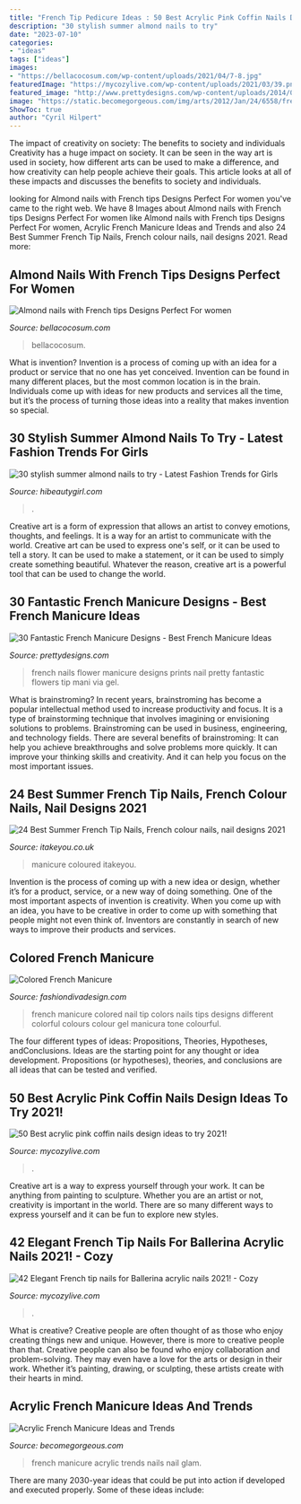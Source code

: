 ```yaml
---
title: "French Tip Pedicure Ideas : 50 Best Acrylic Pink Coffin Nails Design Ideas To Try 2021!"
description: "30 stylish summer almond nails to try"
date: "2023-07-10"
categories:
- "ideas"
tags: ["ideas"]
images:
- "https://bellacocosum.com/wp-content/uploads/2021/04/7-8.jpg"
featuredImage: "https://mycozylive.com/wp-content/uploads/2021/03/39.png"
featured_image: "http://www.prettydesigns.com/wp-content/uploads/2014/07/French-Nails-With-Flower-Prints.jpg"
image: "https://static.becomegorgeous.com/img/arts/2012/Jan/24/6558/french_manicure_glam.jpg"
ShowToc: true
author: "Cyril Hilpert"
---
```



The impact of creativity on society: The benefits to society and individuals
Creativity has a huge impact on society. It can be seen in the way art is used in society, how different arts can be used to make a difference, and how creativity can help people achieve their goals. This article looks at all of these impacts and discusses the benefits to society and individuals.

	

		
looking for Almond nails with French tips Designs Perfect For women you've came to the right web. We have 8 Images about Almond nails with French tips Designs Perfect For women like Almond nails with French tips Designs Perfect For women, Acrylic French Manicure Ideas and Trends and also 24 Best Summer French Tip Nails, French colour nails, nail designs 2021. Read more:
		
    
## Almond Nails With French Tips Designs Perfect For Women

<img loading=lazy src="https://bellacocosum.com/wp-content/uploads/2021/04/7-8.jpg" onerror="this.onerror=null;this.src='https://tse2.mm.bing.net/th?id=OIP.tJorD9lSBq2-J5uLkBPNMgHaLH&amp;pid=15.1';" alt="Almond nails with French tips Designs Perfect For women">

_Source: bellacocosum.com_

>bellacocosum. 

	

What is invention?
Invention is a process of coming up with an idea for a product or service that no one has yet conceived. Invention can be found in many different places, but the most common location is in the brain. Individuals come up with ideas for new products and services all the time, but it’s the process of turning those ideas into a reality that makes invention so special.

    
## 30 Stylish Summer Almond Nails To Try - Latest Fashion Trends For Girls

<img loading=lazy src="https://hibeautygirl.com/wp-content/uploads/2021/05/4-1.jpg" onerror="this.onerror=null;this.src='https://tse4.mm.bing.net/th?id=OIP.NU8Nh_u-yrD5aC6vocsDmAHaLH&amp;pid=15.1';" alt="30 stylish summer almond nails to try - Latest Fashion Trends for Girls">

_Source: hibeautygirl.com_

>. 

	

Creative art is a form of expression that allows an artist to convey emotions, thoughts, and feelings. It is a way for an artist to communicate with the world. Creative art can be used to express one's self, or it can be used to tell a story. It can be used to make a statement, or it can be used to simply create something beautiful. Whatever the reason, creative art is a powerful tool that can be used to change the world.

    
## 30 Fantastic French Manicure Designs - Best French Manicure Ideas

<img loading=lazy src="http://www.prettydesigns.com/wp-content/uploads/2014/07/French-Nails-With-Flower-Prints.jpg" onerror="this.onerror=null;this.src='https://tse1.mm.bing.net/th?id=OIP.qaYc6qcAkkBbY077GEo4AwHaJ6&amp;pid=15.1';" alt="30 Fantastic French Manicure Designs - Best French Manicure Ideas">

_Source: prettydesigns.com_

>french nails flower manicure designs prints nail pretty fantastic flowers tip mani via gel. 

	

What is brainstroming?
In recent years, brainstroming has become a popular intellectual method used to increase productivity and focus. It is a type of brainstorming technique that involves imagining or envisioning solutions to problems. Brainstroming can be used in business, engineering, and technology fields.
There are several benefits of brainstroming: It can help you achieve breakthroughs and solve problems more quickly. It can improve your thinking skills and creativity. And it can help you focus on the most important issues.

    
## 24 Best Summer French Tip Nails, French Colour Nails, Nail Designs 2021

<img loading=lazy src="https://www.itakeyou.co.uk/idea/wp-content/uploads/2021/06/summer-nail-designs-24.jpg" onerror="this.onerror=null;this.src='https://tse2.mm.bing.net/th?id=OIP.fqi9o-C3e8MOOMlg8vLpsQHaNg&amp;pid=15.1';" alt="24 Best Summer French Tip Nails, French colour nails, nail designs 2021">

_Source: itakeyou.co.uk_

>manicure coloured itakeyou. 

	

Invention is the process of coming up with a new idea or design, whether it’s for a product, service, or a new way of doing something. One of the most important aspects of invention is creativity. When you come up with an idea, you have to be creative in order to come up with something that people might not even think of. Inventors are constantly in search of new ways to improve their products and services.

    
## Colored French Manicure

<img loading=lazy src="http://www.fashiondivadesign.com/wp-content/uploads/2013/09/ysl3_104376807.jpg" onerror="this.onerror=null;this.src='https://tse4.mm.bing.net/th?id=OIP.XAbgKOOjQHUsPWBFNsOhgAHaLH&amp;pid=15.1';" alt="Colored French Manicure">

_Source: fashiondivadesign.com_

>french manicure colored nail tip colors nails tips designs different colorful colours colour gel manicura tone colourful. 

	

The four different types of ideas: Propositions, Theories, Hypotheses, andConclusions.
Ideas are the starting point for any thought or idea development. Propositions (or hypotheses), theories, and conclusions are all ideas that can be tested and verified.

    
## 50 Best Acrylic Pink Coffin Nails Design Ideas To Try 2021!

<img loading=lazy src="https://mycozylive.com/wp-content/uploads/2021/04/47-1.jpg" onerror="this.onerror=null;this.src='https://tse4.mm.bing.net/th?id=OIP.Bq0Z2UmomzjHc0CIK6MFhQHaLH&amp;pid=15.1';" alt="50 Best acrylic pink coffin nails design ideas to try 2021!">

_Source: mycozylive.com_

>. 

	

Creative art is a way to express yourself through your work. It can be anything from painting to sculpture. Whether you are an artist or not, creativity is important in the world. There are so many different ways to express yourself and it can be fun to explore new styles.

    
## 42 Elegant French Tip Nails For Ballerina Acrylic Nails 2021! - Cozy

<img loading=lazy src="https://mycozylive.com/wp-content/uploads/2021/03/39.png" onerror="this.onerror=null;this.src='https://tse2.mm.bing.net/th?id=OIP.LjeVZim8wBzmBVNgq-Li-QHaKY&amp;pid=15.1';" alt="42 Elegant French tip nails for Ballerina acrylic nails 2021! - Cozy">

_Source: mycozylive.com_

>. 

	

What is creative?
Creative people are often thought of as those who enjoy creating things new and unique. However, there is more to creative people than that. Creative people can also be found who enjoy collaboration and problem-solving. They may even have a love for the arts or design in their work. Whether it’s painting, drawing, or sculpting, these artists create with their hearts in mind.

    
## Acrylic French Manicure Ideas And Trends

<img loading=lazy src="https://static.becomegorgeous.com/img/arts/2012/Jan/24/6558/french_manicure_glam.jpg" onerror="this.onerror=null;this.src='https://tse4.mm.bing.net/th?id=OIP.KKO7eHkf5-yV6_CZ2O05bgHaNL&amp;pid=15.1';" alt="Acrylic French Manicure Ideas and Trends">

_Source: becomegorgeous.com_

>french manicure acrylic trends nails nail glam. 

	

There are many 2030-year ideas that could be put into action if developed and executed properly. Some of these ideas include:

